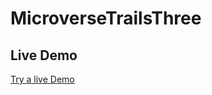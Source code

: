 # MicroverseTrailsThree
## Live Demo

[Try a live Demo](https://thenarain.github.io/MicroverseTrailsThree/)
